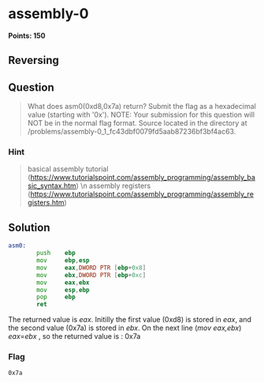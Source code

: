 # assembly-0
**Points: 150**

## Reversing

## Question
>What does asm0(0xd8,0x7a) return? Submit the flag as a hexadecimal value (starting with '0x'). NOTE: Your submission for this question will NOT be in the normal flag format. Source located in the directory at /problems/assembly-0_1_fc43dbf0079fd5aab87236bf3bf4ac63.

### Hint
>basical assembly tutorial (https://www.tutorialspoint.com/assembly_programming/assembly_basic_syntax.htm) \n assembly registers (https://www.tutorialspoint.com/assembly_programming/assembly_registers.htm)

## Solution


```asm
asm0:
        push    ebp
        mov     ebp,esp
        mov     eax,DWORD PTR [ebp+0x8]
        mov     ebx,DWORD PTR [ebp+0xc]
        mov     eax,ebx
        mov     esp,ebp
        pop     ebp
        ret
```
The returned value is _eax_. Initilly the first value (0xd8) is stored in _eax_, and the second value (0x7a) is stored in _ebx_.
On the next line (_mov     eax,ebx_) _eax_=_ebx_ , so the returned value is : 0x7a

### Flag
`0x7a`
